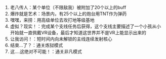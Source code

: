 1. 老八传人：某个单位（不限敌我）被附加了20个以上的buff  
2. 爆炸就是艺术：场景内，有25个以上的炮台用TNT作为弹药
3. 嘿嘿，来捞：用高级单位去攻打地等级基地
4. 虚拟？现实！：完成某个支线任务后获得，这个支线主要描述了一个小孩从小开始就一直佩戴VR设备，最后才知道这世界并不是VR上能显示出来的
5. 让我访问！：短时间内向未解锁的主线连续发射核心
6. 结束...了？：通关炼狱模式
7. 这....这绝对不可能！：通关非凡模式